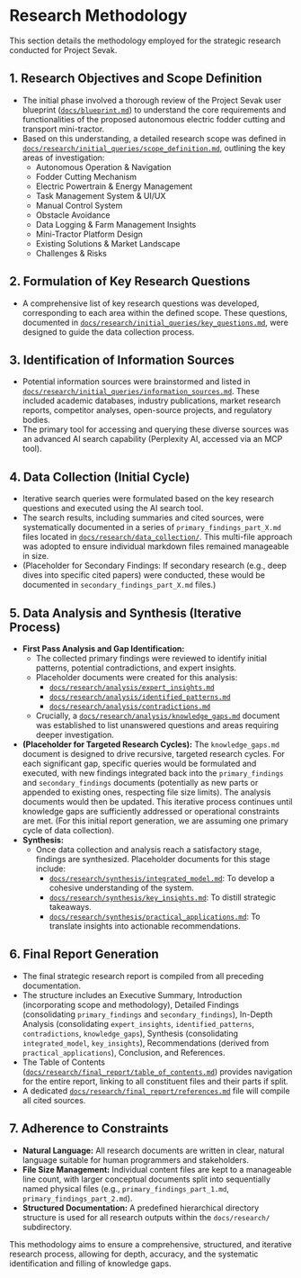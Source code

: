 # Research Methodology

This section details the methodology employed for the strategic research conducted for Project Sevak.

## 1. Research Objectives and Scope Definition

*   The initial phase involved a thorough review of the Project Sevak user blueprint ([`docs/blueprint.md`](../../docs/blueprint.md)) to understand the core requirements and functionalities of the proposed autonomous electric fodder cutting and transport mini-tractor.
*   Based on this understanding, a detailed research scope was defined in [`docs/research/initial_queries/scope_definition.md`](../../docs/research/initial_queries/scope_definition.md), outlining the key areas of investigation:
    *   Autonomous Operation & Navigation
    *   Fodder Cutting Mechanism
    *   Electric Powertrain & Energy Management
    *   Task Management System & UI/UX
    *   Manual Control System
    *   Obstacle Avoidance
    *   Data Logging & Farm Management Insights
    *   Mini-Tractor Platform Design
    *   Existing Solutions & Market Landscape
    *   Challenges & Risks

## 2. Formulation of Key Research Questions

*   A comprehensive list of key research questions was developed, corresponding to each area within the defined scope. These questions, documented in [`docs/research/initial_queries/key_questions.md`](../../docs/research/initial_queries/key_questions.md), were designed to guide the data collection process.

## 3. Identification of Information Sources

*   Potential information sources were brainstormed and listed in [`docs/research/initial_queries/information_sources.md`](../../docs/research/initial_queries/information_sources.md). These included academic databases, industry publications, market research reports, competitor analyses, open-source projects, and regulatory bodies.
*   The primary tool for accessing and querying these diverse sources was an advanced AI search capability (Perplexity AI, accessed via an MCP tool).

## 4. Data Collection (Initial Cycle)

*   Iterative search queries were formulated based on the key research questions and executed using the AI search tool.
*   The search results, including summaries and cited sources, were systematically documented in a series of `primary_findings_part_X.md` files located in [`docs/research/data_collection/`](../../docs/research/data_collection/). This multi-file approach was adopted to ensure individual markdown files remained manageable in size.
*   (Placeholder for Secondary Findings: If secondary research (e.g., deep dives into specific cited papers) were conducted, these would be documented in `secondary_findings_part_X.md` files.)

## 5. Data Analysis and Synthesis (Iterative Process)

*   **First Pass Analysis and Gap Identification:**
    *   The collected primary findings were reviewed to identify initial patterns, potential contradictions, and expert insights.
    *   Placeholder documents were created for this analysis:
        *   [`docs/research/analysis/expert_insights.md`](../../docs/research/analysis/expert_insights.md)
        *   [`docs/research/analysis/identified_patterns.md`](../../docs/research/analysis/identified_patterns.md)
        *   [`docs/research/analysis/contradictions.md`](../../docs/research/analysis/contradictions.md)
    *   Crucially, a [`docs/research/analysis/knowledge_gaps.md`](../../docs/research/analysis/knowledge_gaps.md) document was established to list unanswered questions and areas requiring deeper investigation.
*   **(Placeholder for Targeted Research Cycles):** The `knowledge_gaps.md` document is designed to drive recursive, targeted research cycles. For each significant gap, specific queries would be formulated and executed, with new findings integrated back into the `primary_findings` and `secondary_findings` documents (potentially as new parts or appended to existing ones, respecting file size limits). The analysis documents would then be updated. This iterative process continues until knowledge gaps are sufficiently addressed or operational constraints are met. (For this initial report generation, we are assuming one primary cycle of data collection).
*   **Synthesis:**
    *   Once data collection and analysis reach a satisfactory stage, findings are synthesized. Placeholder documents for this stage include:
        *   [`docs/research/synthesis/integrated_model.md`](../../docs/research/synthesis/integrated_model.md): To develop a cohesive understanding of the system.
        *   [`docs/research/synthesis/key_insights.md`](../../docs/research/synthesis/key_insights.md): To distill strategic takeaways.
        *   [`docs/research/synthesis/practical_applications.md`](../../docs/research/synthesis/practical_applications.md): To translate insights into actionable recommendations.

## 6. Final Report Generation

*   The final strategic research report is compiled from all preceding documentation.
*   The structure includes an Executive Summary, Introduction (incorporating scope and methodology), Detailed Findings (consolidating `primary_findings` and `secondary_findings`), In-Depth Analysis (consolidating `expert_insights`, `identified_patterns`, `contradictions`, `knowledge_gaps`), Synthesis (consolidating `integrated_model`, `key_insights`), Recommendations (derived from `practical_applications`), Conclusion, and References.
*   The Table of Contents ([`docs/research/final_report/table_of_contents.md`](../table_of_contents.md)) provides navigation for the entire report, linking to all constituent files and their parts if split.
*   A dedicated [`docs/research/final_report/references.md`](../references.md) file will compile all cited sources.

## 7. Adherence to Constraints

*   **Natural Language:** All research documents are written in clear, natural language suitable for human programmers and stakeholders.
*   **File Size Management:** Individual content files are kept to a manageable line count, with larger conceptual documents split into sequentially named physical files (e.g., `primary_findings_part_1.md`, `primary_findings_part_2.md`).
*   **Structured Documentation:** A predefined hierarchical directory structure is used for all research outputs within the `docs/research/` subdirectory.

This methodology aims to ensure a comprehensive, structured, and iterative research process, allowing for depth, accuracy, and the systematic identification and filling of knowledge gaps.